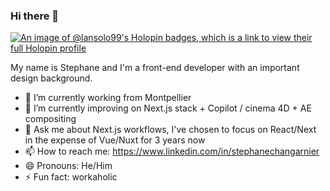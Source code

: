 ### Hi there 👋

[![An image of @lansolo99's Holopin badges, which is a link to view their full Holopin profile](https://holopin.me/lansolo99)](https://holopin.io/@lansolo99)

My name is Stephane and I'm a front-end developer with an important design background.

- 🔭 I’m currently working from Montpellier
- 🌱 I’m currently improving on Next.js stack + Copilot / cinema 4D + AE compositing
- 💬 Ask me about Next.js workflows, I've chosen to focus on React/Next in the expense of Vue/Nuxt for 3 years now
- 📫 How to reach me: https://www.linkedin.com/in/stephanechangarnier
- 😄 Pronouns: He/Him
- ⚡ Fun fact: workaholic
